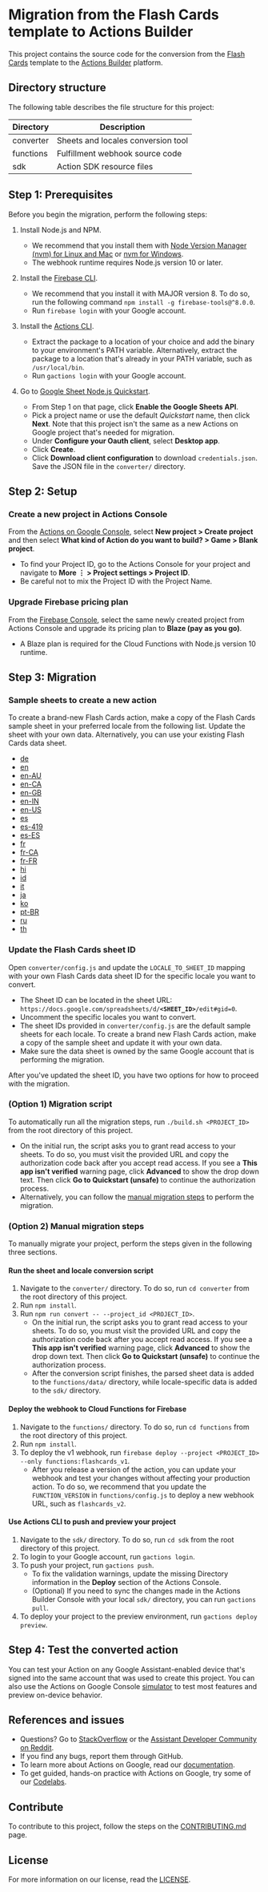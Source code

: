 # Migration from the Flash Cards template to Actions Builder

This project contains the source code for the conversion from the [Flash Cards](https://developers.google.com/assistant/templates/flash-cards) template to the [Actions Builder](https://developers.google.com/assistant/conversational/build) platform.

## Directory structure

The following table describes the file structure for this project:

| Directory | Description                            |
| --------- | -------------------------------------- |
| converter | Sheets and locales conversion tool     |
| functions | Fulfillment webhook source code        |
| sdk       | Action SDK resource files              |

## Step 1: Prerequisites

Before you begin the migration, perform the following steps:

1. Install Node.js and NPM.
   - We recommend that you install them with [Node Version Manager (nvm) for Linux and Mac](https://github.com/nvm-sh/nvm) or [nvm for Windows](https://github.com/coreybutler/nvm-windows).
   - The webhook runtime requires Node.js version 10 or later.

2. Install the [Firebase CLI](https://developers.google.com/assistant/conversational/df-asdk/deploy-fulfillment).
   - We recommend that you install it with MAJOR version 8. To do so, run the following command `npm install -g firebase-tools@^8.0.0`.
   - Run `firebase login` with your Google account.

3. Install the [Actions CLI](https://developers.google.com/assistant/actionssdk/gactions).
   - Extract the package to a location of your choice and add the binary to your environment's PATH variable. Alternatively, extract the package to a location that's already in your PATH variable, such as `/usr/local/bin`.
   - Run `gactions login` with your Google account.

4. Go to [Google Sheet Node.js Quickstart](https://developers.google.com/sheets/api/quickstart/nodejs).
   - From Step 1 on that page, click **Enable the Google Sheets API**.
   - Pick a project name or use the default *Quickstart* name, then click **Next**. Note that this project isn't the same as a new Actions on Google project that's needed for migration.
   - Under **Configure your Oauth client**, select **Desktop app**.
   - Click **Create**.
   - Click **Download client configuration** to download `credentials.json`. Save the JSON file in the `converter/` directory.

## Step 2: Setup

### Create a new project in Actions Console

From the [Actions on Google Console](https://console.actions.google.com/), select **New project&nbsp;> Create project** and then select **What kind of Action do you want to build?&nbsp;> Game&nbsp;> Blank project**.

- To find your Project ID, go to the Actions Console for your project and navigate to **More ⋮&nbsp;> Project settings&nbsp;> Project ID**.
- Be careful not to mix the Project ID with the Project Name.

### Upgrade Firebase pricing plan

From the [Firebase Console](https://console.firebase.google.com/), select the same newly created project from Actions Console and upgrade its pricing plan to **Blaze (pay as you go)**.

- A Blaze plan is required for the Cloud Functions with Node.js version 10 runtime.

## Step 3: Migration

### Sample sheets to create a new action

To create a brand-new Flash Cards action, make a copy of the Flash Cards sample sheet in your preferred locale from the following list. Update the sheet with your own data. Alternatively, you can use your existing Flash Cards data sheet.

- [de](https://docs.google.com/spreadsheets/d/1by8LNn7fyHZS--25BV4ijEHdIrnl898gF5-uiCpEEq0/copy)
- [en](https://docs.google.com/spreadsheets/d/15WaN5Ba2bpcH02iZ8PgwISv4qfoXqolJvTx6TGobKKY/copy)
- [en-AU](https://docs.google.com/spreadsheets/d/15WaN5Ba2bpcH02iZ8PgwISv4qfoXqolJvTx6TGobKKY/copy)
- [en-CA](https://docs.google.com/spreadsheets/d/15WaN5Ba2bpcH02iZ8PgwISv4qfoXqolJvTx6TGobKKY/copy)
- [en-GB](https://docs.google.com/spreadsheets/d/1Wf2seYwniqEuvQeE0QkQkA-UUr1n2ZaOmf5dJHYOSaw/copy)
- [en-IN](https://docs.google.com/spreadsheets/d/15WaN5Ba2bpcH02iZ8PgwISv4qfoXqolJvTx6TGobKKY/copy)
- [en-US](https://docs.google.com/spreadsheets/d/15WaN5Ba2bpcH02iZ8PgwISv4qfoXqolJvTx6TGobKKY/copy)
- [es](https://docs.google.com/spreadsheets/d/1ZAXLpCPwKxeNWmmrL2FREDMy_ZRm58E5x-Q2XOYqKq8/copy)
- [es-419](https://docs.google.com/spreadsheets/d/1BZkj1YEsyTLUFQD99SzUO99EmxoHNk00K_8Or_xjbeg/copy)
- [es-ES](https://docs.google.com/spreadsheets/d/1uo0uqJTR-dfmqkE31vUtJJw1pq3EzSE4KVacSoxXI14/copy)
- [fr](https://docs.google.com/spreadsheets/d/1_dE59nHxwnowHlzEw92ThxC1Fqp6hA6iAyHgkM9cXz4/copy)
- [fr-CA](https://docs.google.com/spreadsheets/d/1iTkhh0Zr1kM2w0yCN-rcJWwvX2RPjh_wFyL27FLibXU/copy)
- [fr-FR](https://docs.google.com/spreadsheets/d/1wckNI7olWBK1MrdMoNcHey8a7QhHevkQMqoYtTT9dBA/copy)
- [hi](https://docs.google.com/spreadsheets/d/10UJVAGV74QrH3FCRODDs6h7sxoxedwZbW2xr5odrTbg/copy)
- [id](https://docs.google.com/spreadsheets/d/1U_H7TUs6t03ds5eY9msTTnIRHGLIv_xeqz7gvXbN_V0/copy)
- [it](https://docs.google.com/spreadsheets/d/1J6yyG1AyiEkFX6BKbUOX4AChHkUwMXy8Ib4vOroGdTc/copy)
- [ja](https://docs.google.com/spreadsheets/d/1bI8HPbUk7p8we13qpgABCTQ0LUKYamnQuTxeQaHpj7I/copy)
- [ko](https://docs.google.com/spreadsheets/d/1uoDpL26jSBW4t7uQfR_2tI3ZocfXvvxVOYWEtsaAxrM/copy)
- [pt-BR](https://docs.google.com/spreadsheets/d/1tE1mYYPcBUCaZ8S6NnNsaBGIJZx-3oKfIHZIzb1L63M/copy)
- [ru](https://docs.google.com/spreadsheets/d/1em5F9Gtwj9xjJ7S28oEfZe_bDb7_R8_d5TxodiuxhNM/copy)
- [th](https://docs.google.com/spreadsheets/d/1tv3LVxutq6U9GvOxjSWhND8Gj03KhhjG2lUG85NJ-R4/copy)

### Update the Flash Cards sheet ID

Open `converter/config.js` and update the `LOCALE_TO_SHEET_ID` mapping with your own Flash Cards data sheet ID for the specific locale you want to convert.

- The Sheet ID can be located in the sheet URL: `https://docs.google.com/spreadsheets/d/`**`<SHEET_ID>`**`/edit#gid=0`.
- Uncomment the specific locales you want to convert.
- The sheet IDs provided in `converter/config.js` are the default sample sheets for each locale. To create a brand new Flash Cards action, make a copy of the sample sheet and update it with your own data.
- Make sure the data sheet is owned by the same Google account that is performing the migration.

After you've updated the sheet ID, you have two options for how to proceed with the migration.

### (Option 1) Migration script

To automatically run all the migration steps, run `./build.sh <PROJECT_ID>` from the root directory of this project.

- On the initial run, the script asks you to grant read access to your sheets. To do so, you must visit the provided URL and copy the authorization code back after you accept read access. If you see a **This app isn't verified** warning page, click **Advanced** to show the drop down text. Then click **Go to Quickstart (unsafe)** to continue the authorization process.
- Alternatively, you can follow the [manual migration steps](#option-2-manual-migration-steps) to perform the migration.

### (Option 2) Manual migration steps

To manually migrate your project, perform the steps given in the following three sections.

#### Run the sheet and locale conversion script

1. Navigate to the `converter/` directory. To do so, run `cd converter` from the root directory of this project.
2. Run `npm install`.
3. Run `npm run convert -- --project_id <PROJECT_ID>`.
   - On the initial run, the script asks you to grant read access to your sheets. To do so, you must visit the provided URL and copy the authorization code back after you accept read access. If you see a **This app isn't verified** warning page, click **Advanced** to show the drop down text. Then click **Go to Quickstart (unsafe)** to continue the authorization process.
   - After the conversion script finishes, the parsed sheet data is added to the `functions/data/` directory, while locale-specific data is added to the `sdk/` directory.

#### Deploy the webhook to Cloud Functions for Firebase

1. Navigate to the `functions/` directory. To do so, run `cd functions` from the root directory of this project.
2. Run `npm install`.
3. To deploy the v1 webhook, run `firebase deploy --project <PROJECT_ID> --only functions:flashcards_v1`.
   - After you release a version of the action, you can update your webhook and test your changes without affecting your production action. To do so, we recommend that you update the `FUNCTION_VERSION` in `functions/config.js` to deploy a new webhook URL, such as `flashcards_v2`.

#### Use Actions CLI to push and preview your project

1. Navigate to the `sdk/` directory. To do so, run `cd sdk` from the root directory of this project.
2. To login to your Google account, run `gactions login`.
3. To push your project, run `gactions push`.
   - To fix the validation warnings, update the missing Directory information in the **Deploy** section of the Actions Console.
   - (Optional) If you need to sync the changes made in the Actions Builder Console with your local `sdk/` directory, you can run `gactions pull`.
4. To deploy your project to the preview environment, run `gactions deploy preview`.

## Step 4: Test the converted action

You can test your Action on any Google Assistant-enabled device that's signed into the same account that was used to create this project. You can also use the Actions on Google Console [simulator](https://developers.google.com/assistant/console/simulator) to test most features and preview on-device behavior.

## References and issues

- Questions? Go to [StackOverflow](https://stackoverflow.com/questions/tagged/actions-on-google) or the [Assistant Developer Community on Reddit](https://www.reddit.com/r/GoogleAssistantDev/).
- If you find any bugs, report them through GitHub.
- To learn more about Actions on Google, read our [documentation](https://developers.google.com/assistant).
- To get guided, hands-on practice with Actions on Google, try some of our [Codelabs](https://codelabs.developers.google.com/?cat=Assistant).

## Contribute

To contribute to this project, follow the steps on the [CONTRIBUTING.md](CONTRIBUTING.md) page.

## License

For more information on our license, read the [LICENSE](LICENSE).
